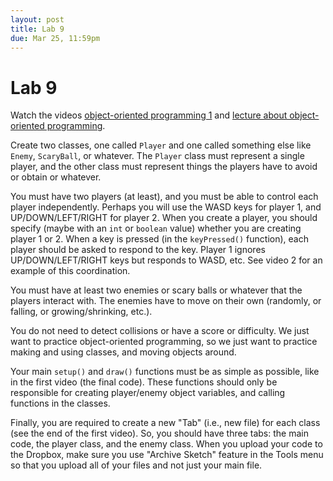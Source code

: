 ```yaml
---
layout: post
title: Lab 9
due: Mar 25, 11:59pm
---
```


# Lab 9

Watch the videos
[object-oriented programming 1](/videos/2013-03-17-oo-1.html) and
[lecture about object-oriented programming](/videos/2013-03-18-oo-lecture.html).

Create two classes, one called `Player` and one called something else
like `Enemy`, `ScaryBall`, or whatever. The `Player` class must
represent a single player, and the other class must represent things
the players have to avoid or obtain or whatever.

You must have two players (at least), and you must be able to control
each player independently. Perhaps you will use the WASD keys for
player 1, and UP/DOWN/LEFT/RIGHT for player 2. When you create a
player, you should specify (maybe with an `int` or `boolean` value)
whether you are creating player 1 or 2. When a key is pressed (in the
`keyPressed()` function), each player should be asked to respond to
the key. Player 1 ignores UP/DOWN/LEFT/RIGHT keys but responds to
WASD, etc. See video 2 for an example of this coordination.

You must have at least two enemies or scary balls or whatever that the
players interact with. The enemies have to move on their own
(randomly, or falling, or growing/shrinking, etc.).

You do not need to detect collisions or have a score or difficulty. We
just want to practice object-oriented programming, so we just want to
practice making and using classes, and moving objects around.

Your main `setup()` and `draw()` functions must be as simple as
possible, like in the first video (the final code). These functions
should only be responsible for creating player/enemy object variables,
and calling functions in the classes.

Finally, you are required to create a new "Tab" (i.e., new file) for
each class (see the end of the first video). So, you should have three
tabs: the main code, the player class, and the enemy class. When you
upload your code to the Dropbox, make sure you use "Archive Sketch"
feature in the Tools menu so that you upload all of your files and
not just your main file.


